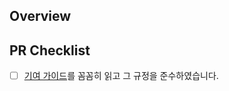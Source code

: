 ## Overview

<!--
    이 PR의 내용에 대한 명확하고 간결한 설명을 입력해 주세요.
 -->

## PR Checklist

- [ ] [기여 가이드](https://github.com/WakGames/Waktaverse-Games-BackendSdk-Nodejs/blob/master/.github/CONTRIBUTING.md)를 꼼꼼히 읽고 그 규정을 준수하였습니다.
